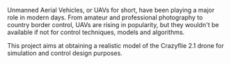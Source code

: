 Unmanned Aerial Vehicles, or UAVs for short, have been playing a major role in modern days. From amateur and professional photography to country border control, UAVs are rising in popularity, but they wouldn't be available if not for control techniques, models and algorithms.

This project aims at obtaining a realistic model of the Crazyflie 2.1 drone for simulation and control design purposes.
